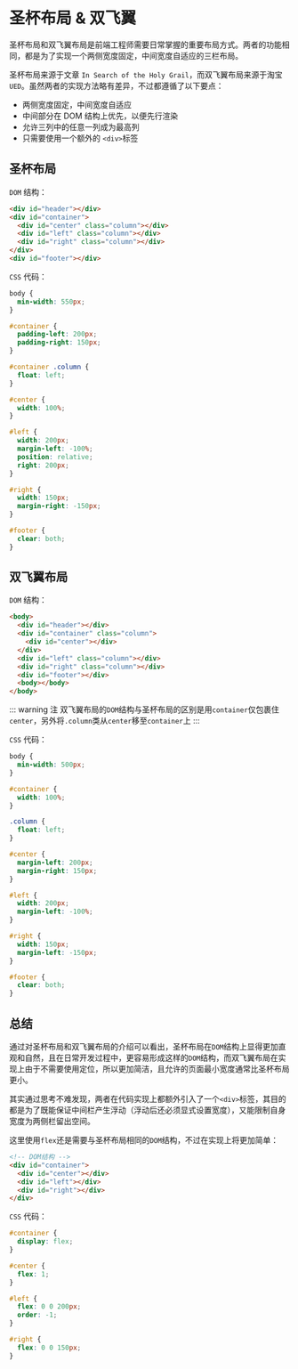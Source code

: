 # 圣杯布局 & 双飞翼

圣杯布局和双飞翼布局是前端工程师需要日常掌握的重要布局方式。两者的功能相同，都是为了实现一个两侧宽度固定，中间宽度自适应的三栏布局。

圣杯布局来源于文章 `In Search of the Holy Grail`，而双飞翼布局来源于淘宝`UED`。虽然两者的实现方法略有差异，不过都遵循了以下要点：

- 两侧宽度固定，中间宽度自适应
- 中间部分在 DOM 结构上优先，以便先行渲染
- 允许三列中的任意一列成为最高列
- 只需要使用一个额外的 `<div>`标签

## 圣杯布局

`DOM` 结构：

```html
<div id="header"></div>
<div id="container">
  <div id="center" class="column"></div>
  <div id="left" class="column"></div>
  <div id="right" class="column"></div>
</div>
<div id="footer"></div>
```

`CSS` 代码：

```css
body {
  min-width: 550px;
}

#container {
  padding-left: 200px;
  padding-right: 150px;
}

#container .column {
  float: left;
}

#center {
  width: 100%;
}

#left {
  width: 200px;
  margin-left: -100%;
  position: relative;
  right: 200px;
}

#right {
  width: 150px;
  margin-right: -150px;
}

#footer {
  clear: both;
}
```

## 双飞翼布局

`DOM` 结构：

```html
<body>
  <div id="header"></div>
  <div id="container" class="column">
    <div id="center"></div>
  </div>
  <div id="left" class="column"></div>
  <div id="right" class="column"></div>
  <div id="footer"></div>
  <body></body>
</body>
```

::: warning 注
双飞翼布局的`DOM`结构与圣杯布局的区别是用`container`仅包裹住`center`，另外将`.column`类从`center`移至`container`上
:::

`CSS` 代码：

```css
body {
  min-width: 500px;
}

#container {
  width: 100%;
}

.column {
  float: left;
}

#center {
  margin-left: 200px;
  margin-right: 150px;
}

#left {
  width: 200px;
  margin-left: -100%;
}

#right {
  width: 150px;
  margin-left: -150px;
}

#footer {
  clear: both;
}
```

## 总结

通过对圣杯布局和双飞翼布局的介绍可以看出，圣杯布局在`DOM`结构上显得更加直观和自然，且在日常开发过程中，更容易形成这样的`DOM`结构，而双飞翼布局在实现上由于不需要使用定位，所以更加简洁，且允许的页面最小宽度通常比圣杯布局更小。

其实通过思考不难发现，两者在代码实现上都额外引入了一个`<div>`标签，其目的都是为了既能保证中间栏产生浮动（浮动后还必须显式设置宽度），又能限制自身宽度为两侧栏留出空间。

这里使用`flex`还是需要与圣杯布局相同的`DOM`结构，不过在实现上将更加简单：

```html
<!-- DOM结构 -->
<div id="container">
  <div id="center"></div>
  <div id="left"></div>
  <div id="right"></div>
</div>
```

`CSS` 代码：

```css
#container {
  display: flex;
}

#center {
  flex: 1;
}

#left {
  flex: 0 0 200px;
  order: -1;
}

#right {
  flex: 0 0 150px;
}
```
